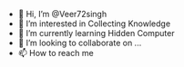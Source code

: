 - 👋 Hi, I’m @Veer72singh
- 👀 I’m interested in Collecting Knowledge
- 🌱 I’m currently learning Hidden Computer
- 💞️ I’m looking to collaborate on ...
- 📫 How to reach me 

<!---
Veer72singh/Veer72singh is a ✨ special ✨ repository because its `README.md` (this file) appears on your GitHub profile.
You can click the Preview link to take a look at your changes.
--->
